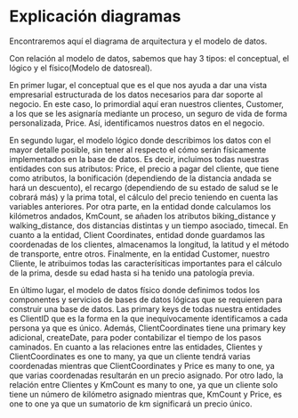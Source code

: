 # Explicación diagramas


Encontraremos aquí el diagrama de arquitectura y el modelo de datos.


Con relación al modelo de datos, sabemos que hay 3 tipos: el conceptual, el lógico y el físico(Modelo de datosreal).

En primer lugar, el conceptual que es el que nos ayuda a dar una vista empresarial estructurada de los datos necesarios para dar soporte al negocio.
En este caso, lo primordial aquí eran nuestros clientes, Customer, a los que se les asignaría mediante un proceso, un seguro de vida de forma personalizada, Price. Así, identificamos nuestros datos en el negocio.

En segundo lugar, el modelo lógico donde describimos los datos con el mayor detalle posible, sin tener al respecto el cómo serán físicamente implementados en la base de datos.
Es decir, incluimos todas nuestras entidades con sus atributos: Price, el precio a pagar del cliente, que tiene como atributos, la bonificación (dependiendo de la distancia andada se hará un descuento), el recargo (dependiendo de su estado de salud se le cobrará más) y la prima total, el cálculo del precio teniendo en cuenta las variables anteriores.
Por otra parte, en la entidad donde calculamos los kilómetros andados, KmCount, se añaden los atributos biking_distance y walking_distance, dos distancias distintas y un tiempo asociado, timecal. En cuanto a la entidad, Client Coordinates, entidad donde guardamos las coordenadas de los clientes, almacenamos la longitud, la latitud y el método de transporte, entre otros.  Finalmente, en la entidad Customer, nuestro Cliente, le atribuimos todas las caracterísiticas importantes para el cálculo de la prima, desde su edad hasta si ha tenido una patología previa.

En último lugar, el modelo de datos físico donde definimos todos los componentes y servicios de bases de datos lógicas que se requieren para construir una base de datos. Las primary keys de todas nuestra entidades es ClientID que es la forma en la que inequívocamente identificamos a cada persona ya que es único. Además, ClientCoordinates tiene una primary key adicional, createDate, para poder contabilizar el tiempo de los pasos caminados. En cuanto a las relaciones entre las entidades, Clientes y ClientCoordinates es one to many, ya que un cliente tendrá varias coordenadas mientras que ClientCoordinates y Price es many to one, ya que varias coordenadas resultarán en un precio asignado. Por otro lado, la relación entre Clientes y KmCount es many to one, ya que un cliente solo tiene un número de kilómetro asignado mientras que, KmCount y Price, es one to one ya que un sumatorio de km significará un precio único.
